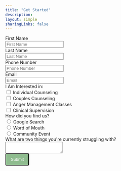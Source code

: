 ```yaml
---
title: "Get Started"
description:
layout: simple
sharingLinks: false
---
```

<!-- Make sure you don't change the form action-->
<form action="https://api.staticforms.xyz/submit" method="post">
<!-- hidden fields & Attributes -->
<input type="hidden" name="accessKey" value="fd1b3bd8-e54c-4528-8286-aa1f33110a4d">
<input type="hidden" name="subject" value="Contact Form - egcs.health" />
<input type="hidden" name="replyTo" value="info@egcs.health">
<input type="hidden" name="redirectTo" value="https://dev.egcs.health/contact/success">
<!-- Data Fields -->
<div class="box-contact-us">
<div>
<label for="fname">First Name</label><br />
<input type="text" id="fname" name="First_Name" placeholder="First Name" required>
</div>
<div>
<label for="fname">Last Name</lable> <br />
<input type="text" id="lname" name="$Last_Name" placeholder="Last Name" required>
</div>
<div>
<label for="phone">Phone Number</lable> <br />
<input type="tel" id="phone" name="phone" placeholder="Phone Number" required>
</div>
<div>
<label for="email">Email</lable> <br />
<input type="email" id="email" name="email" placeholder="Email" required>
</div>
<div>
<label>I Am Interested in:</label> <br />
<input type="checkbox" name="$interested_in" id="Individual Counseling" value="Individual Counseling"> <label for="Individual Counseling">Individual Counseling</label> <br />
<input type="checkbox" name="$interested_in" id="Couples Counseling" value="Couple’s Counseling"> <label for="Couples Counseling">Couples Counseling</label> <br />
<input type="checkbox" name="$interested_in" id="Anger Management" value="Anger Management Classes"> <label for="Anger Management">Anger Management Classes</label> <br />
<input type="checkbox" name="$interested_in" id="Supervision" value="Clinical Supervision"> <label for="Supervision">Clinical Supervision</label>
</div>
<div>
<label>How did you find us?</lable> <br />
<input type="radio" name="$How_Did_You_Find_Us" value="Google Search" id="Google Search"> <label for="Google_Seach">Google Search</lable> <br />
<input type="radio" name="$How_Did_You_Find_Us" value="Word of Mouth" id="Word of Mouth"> <label for="Word_of_Mouth">Word of Mouth</lable> <br />
<input type="radio" name="$How_Did_You_Find_Us" value="Community Event" id="Community_Event"> <label for="Community_Event">Community Event</lable><br />
</div>
<div>
<label for="message">What are two things you're currently struggling with?</label> <br />
<textarea id="message" name="message"></textarea>                                                <br />
</div>
<div>
</div>
<div>
<input type="text" name="honeypot" style="display:none">
<input type="submit" value="Submit" class="contact-button" style="color: white; background-color: #8FBC8F; border-radius: 4px; padding: 10px 15px;"/>
</div>
</div>
</form>
<div>
